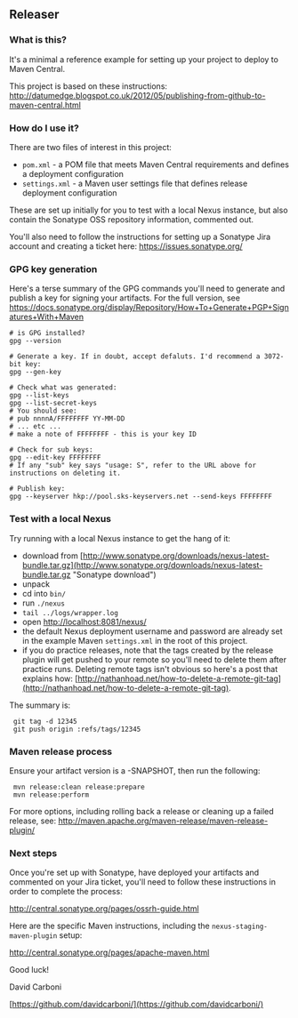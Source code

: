 
Releaser
--------


### What is this?

It's a minimal a reference example for setting up your project to deploy to Maven Central.

This project is based on these instructions: http://datumedge.blogspot.co.uk/2012/05/publishing-from-github-to-maven-central.html


### How do I use it?

There are two files of interest in this project:
 * `pom.xml` - a POM file that meets Maven Central requirements and defines a deployment configuration
 * `settings.xml` - a Maven user settings file that defines release deployment configuration

These are set up initially for you to test with a local Nexus instance, but also contain the Sonatype OSS repository information, commented out.

You'll also need to follow the instructions for setting up a Sonatype Jira account and creating a ticket here: https://issues.sonatype.org/


### GPG key generation

Here's a terse summary of the GPG commands you'll need to generate and publish a key for signing your artifacts. For the full version, see https://docs.sonatype.org/display/Repository/How+To+Generate+PGP+Signatures+With+Maven

    # is GPG installed?
    gpg --version 
    
    # Generate a key. If in doubt, accept defaluts. I'd recommend a 3072-bit key:
    gpg --gen-key
    
    # Check what was generated:
    gpg --list-keys
    gpg --list-secret-keys
    # You should see:
    # pub nnnnA/FFFFFFFF YY-MM-DD
    # ... etc ...
    # make a note of FFFFFFFF - this is your key ID
    
    # Check for sub keys:
    gpg --edit-key FFFFFFFF
    # If any "sub" key says "usage: S", refer to the URL above for instructions on deleting it.
    
    # Publish key:
    gpg --keyserver hkp://pool.sks-keyservers.net --send-keys FFFFFFFF


### Test with a local Nexus

Try running with a local Nexus instance to get the hang of it:
 * download from [http://www.sonatype.org/downloads/nexus-latest-bundle.tar.gz](http://www.sonatype.org/downloads/nexus-latest-bundle.tar.gz "Sonatype download")
 * unpack
 * cd into `bin/`
 * run `./nexus`
 * `tail ../logs/wrapper.log`
 * open [http://localhost:8081/nexus/](http://localhost:8081/nexus/ "If you have Nexus installed and running locally this link will work for you")
 * the default Nexus deployment username and password are already set in the example Maven `settings.xml` in the root of this project.
 * if you do practice releases, note that the tags created by the release plugin will get pushed to your remote so you'll need to delete them after practice runs. Deleting remote tags isn't obvious so here's a post that explains how: [http://nathanhoad.net/how-to-delete-a-remote-git-tag](http://nathanhoad.net/how-to-delete-a-remote-git-tag). 


The summary is:
 
     git tag -d 12345
     git push origin :refs/tags/12345 
     

### Maven release process
 
Ensure your artifact version is a -SNAPSHOT, then run the following:
 
     mvn release:clean release:prepare
     mvn release:perform

For more options, including rolling back a release or cleaning up a failed release, see: http://maven.apache.org/maven-release/maven-release-plugin/


### Next steps

Once you're set up with Sonatype, have deployed your artifacts and commented on your Jira ticket, you'll need to follow these instructions in order to complete the process:

http://central.sonatype.org/pages/ossrh-guide.html

Here are the specific Maven instructions, including the `nexus-staging-maven-plugin` setup:

http://central.sonatype.org/pages/apache-maven.html


Good luck!

David Carboni

[https://github.com/davidcarboni/](https://github.com/davidcarboni/)
